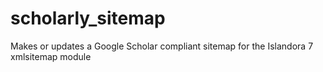 # scholarly_sitemap
Makes or updates a Google Scholar compliant sitemap for the Islandora 7 xmlsitemap module
